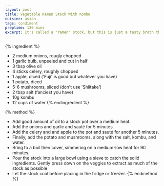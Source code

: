 ```yaml
---
layout: post
title: Vegetable Ramen Stock With Kombu
cuisine: asian
tags: condiment
preptime: 120 mins
excerpt: It's called a 'ramen' stock, but this is just a tasty broth that can be used in anything.
---
```


{% ingredient %}
- 2 medium onions, rougly chopped
- 1 garlic bulb, unpeeled and cut in half
- 3 tbsp olive oil
- 4 sticks celery, roughly chopped
- 1 apple, diced ('Fuji' is good but whatever you have)
- 1 potato, diced
- 5-6 mushrooms, sliced (don't use 'Shiitake')
- 2 tbsp salt (fanciest you have)
- 10g kombu
- 12 cups of water
{% endingredient %}

{% method %}
- Add good amount of oil to a stock pot over a medium heat.
- Add the onions and garlic and sauté for 5 minutes.
- Add the celery and and apple to the pot and sauté for another 5 minutes.
- Finally, add the potato and mushrooms, along with the salt, kombu, and water.
- Bring to a boil then cover, simmering on a medium-low heat for 90 minutes.
- Pour the stock into a large bowl using a sieve to catch the solid ingredients. Gently press down on the veggies to extract as much of the stock as possible
- Let the stock cool before placing in the fridge or freezer.
{% endmethod %}
